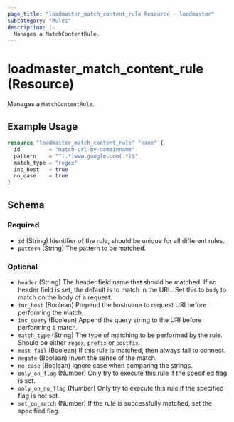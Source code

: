 ```yaml
---
page_title: "loadmaster_match_content_rule Resource - loadmaster"
subcategory: "Rules"
description: |-
  Manages a MatchContentRule.
---
```


# loadmaster_match_content_rule (Resource)

Manages a `MatchContentRule`.

## Example Usage

```terraform
resource "loadmaster_match_content_rule" "name" {
  id         = "match-url-by-domainname"
  pattern    = "^(.*)www.google.com(.*)$"
  match_type = "regex"
  inc_host   = true
  no_case    = true
}
```

<!-- schema generated by tfplugindocs -->
## Schema

### Required

- `id` (String) Identifier of the rule, should be unique for all different rules.
- `pattern` (String) The pattern to be matched.

### Optional

- `header` (String) The header field name that should be matched. If no header field is set, the default is to match in the URL. Set this to `body` to match on the body of a request.
- `inc_host` (Boolean) Prepend the hostname to request URI before performing the match.
- `inc_query` (Boolean) Append the query string to the URI before performing a match.
- `match_type` (String) The type of matching to be performed by the rule. Should be either `regex`, `prefix` or `postfix`.
- `must_fail` (Boolean) If this rule is matched, then always fail to connect.
- `negate` (Boolean) Invert the sense of the match.
- `no_case` (Boolean) Ignore case when comparing the strings.
- `only_on_flag` (Number) Only try to execute this rule if the specified flag is set.
- `only_on_no_flag` (Number) Only try to execute this rule if the specified flag is not set.
- `set_on_match` (Number) If the rule is successfully matched, set the specified flag.
